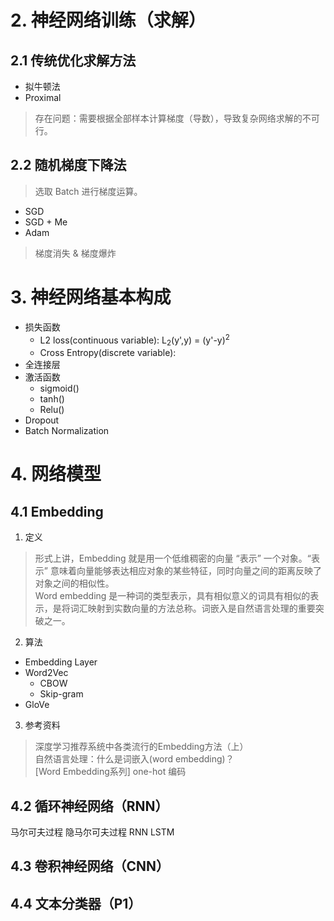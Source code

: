 # 2. 神经网络训练（求解）
## 2.1 传统优化求解方法
- 拟牛顿法
- Proximal
> 存在问题：需要根据全部样本计算梯度（导数），导致复杂网络求解的不可行。
## 2.2 随机梯度下降法
> 选取 Batch 进行梯度运算。
- SGD
- SGD + Me
- Adam
> 梯度消失 & 梯度爆炸

# 3. 神经网络基本构成
- 损失函数
  - L2 loss(continuous variable): L<sub>2</sub>(y',y) = (y'-y)<sup>2</sup>
  - Cross Entropy(discrete variable): 
- 全连接层
- 激活函数
  - sigmoid()
  - tanh()
  - Relu()
- Dropout
- Batch Normalization

# 4. 网络模型
## 4.1 Embedding
1. 定义
> 形式上讲，Embedding 就是用一个低维稠密的向量 “表示” 一个对象。“表示” 意味着向量能够表达相应对象的某些特征，同时向量之间的距离反映了对象之间的相似性。  
> Word embedding 是一种词的类型表示，具有相似意义的词具有相似的表示，是将词汇映射到实数向量的方法总称。词嵌入是自然语言处理的重要突破之一。
2. 算法
- Embedding Layer
- Word2Vec
  - CBOW
  - Skip-gram
- GloVe

3. 参考资料
> 深度学习推荐系统中各类流行的Embedding方法（上）  
> 自然语言处理：什么是词嵌入(word embedding)？  
> \[Word Embedding系列] one-hot 编码  

## 4.2 循环神经网络（RNN）
马尔可夫过程 隐马尔可夫过程 RNN LSTM

## 4.3 卷积神经网络（CNN）

## 4.4 文本分类器（P1）


